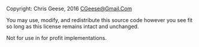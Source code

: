 Copyright:
Chris Geese, 2016
CGeese@Gmail.Com

You may use, modify, and redistribute this source code however you see fit so long as this license remains intact and unchanged.

Not for use in for profit implementations.

